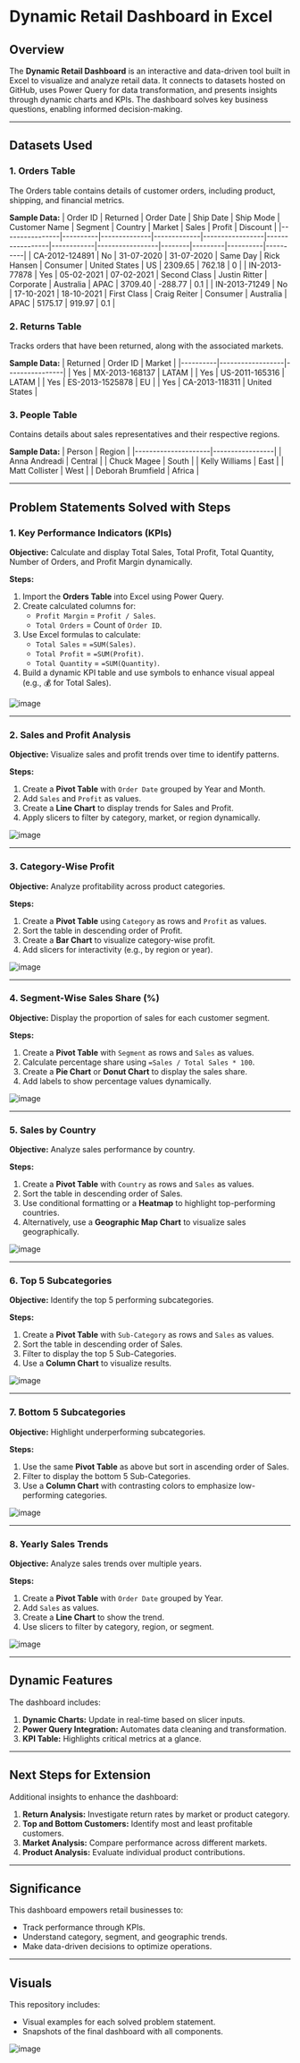 # Dynamic Retail Dashboard in Excel

## Overview
The **Dynamic Retail Dashboard** is an interactive and data-driven tool built in Excel to visualize and analyze retail data. It connects to datasets hosted on GitHub, uses Power Query for data transformation, and presents insights through dynamic charts and KPIs. The dashboard solves key business questions, enabling informed decision-making.

---

## Datasets Used

### 1. **Orders Table**
The Orders table contains details of customer orders, including product, shipping, and financial metrics.

**Sample Data:**
| Order ID       | Returned | Order Date   | Ship Date   | Ship Mode       | Customer Name   | Segment    | Country         | Market | Sales   | Profit   | Discount |
|----------------|----------|--------------|-------------|-----------------|-----------------|------------|-----------------|--------|---------|----------|----------|
| CA-2012-124891 | No       | 31-07-2020   | 31-07-2020  | Same Day        | Rick Hansen     | Consumer   | United States   | US     | 2309.65 | 762.18   | 0        |
| IN-2013-77878  | Yes      | 05-02-2021   | 07-02-2021  | Second Class    | Justin Ritter   | Corporate  | Australia       | APAC   | 3709.40 | -288.77  | 0.1      |
| IN-2013-71249  | No       | 17-10-2021   | 18-10-2021  | First Class     | Craig Reiter    | Consumer   | Australia       | APAC   | 5175.17 | 919.97   | 0.1      |

### 2. **Returns Table**
Tracks orders that have been returned, along with the associated markets.

**Sample Data:**
| Returned | Order ID         | Market         |
|----------|------------------|----------------|
| Yes      | MX-2013-168137   | LATAM          |
| Yes      | US-2011-165316   | LATAM          |
| Yes      | ES-2013-1525878  | EU             |
| Yes      | CA-2013-118311   | United States  |

### 3. **People Table**
Contains details about sales representatives and their respective regions.

**Sample Data:**
| Person              | Region          |
|---------------------|-----------------|
| Anna Andreadi       | Central         |
| Chuck Magee         | South           |
| Kelly Williams      | East            |
| Matt Collister      | West            |
| Deborah Brumfield   | Africa          |

---

## Problem Statements Solved with Steps

### 1. **Key Performance Indicators (KPIs)**
   **Objective:** Calculate and display Total Sales, Total Profit, Total Quantity, Number of Orders, and Profit Margin dynamically.

   **Steps:**
   1. Import the **Orders Table** into Excel using Power Query.
   2. Create calculated columns for:
      - `Profit Margin` = `Profit / Sales`.
      - `Total Orders` = Count of `Order ID`.
   3. Use Excel formulas to calculate:
      - `Total Sales` = `=SUM(Sales)`.
      - `Total Profit` = `=SUM(Profit)`.
      - `Total Quantity` = `=SUM(Quantity)`.
   4. Build a dynamic KPI table and use symbols to enhance visual appeal (e.g., 💰 for Total Sales).

![image](https://github.com/user-attachments/assets/89df2b83-578f-4c01-8c9b-b3ab261c1237)


---

### 2. **Sales and Profit Analysis**
   **Objective:** Visualize sales and profit trends over time to identify patterns.

   **Steps:**
   1. Create a **Pivot Table** with `Order Date` grouped by Year and Month.
   2. Add `Sales` and `Profit` as values.
   3. Create a **Line Chart** to display trends for Sales and Profit.
   4. Apply slicers to filter by category, market, or region dynamically.

![image](https://github.com/user-attachments/assets/3b05c2ca-8cd1-4771-be0b-d89a5dde0b9e)



---

### 3. **Category-Wise Profit**
   **Objective:** Analyze profitability across product categories.

   **Steps:**
   1. Create a **Pivot Table** using `Category` as rows and `Profit` as values.
   2. Sort the table in descending order of Profit.
   3. Create a **Bar Chart** to visualize category-wise profit.
   4. Add slicers for interactivity (e.g., by region or year).

![image](https://github.com/user-attachments/assets/14db0e74-26df-4abe-8fa4-c4655c27e6e1)



---

### 4. **Segment-Wise Sales Share (%)**
   **Objective:** Display the proportion of sales for each customer segment.

   **Steps:**
   1. Create a **Pivot Table** with `Segment` as rows and `Sales` as values.
   2. Calculate percentage share using `=Sales / Total Sales * 100`.
   3. Create a **Pie Chart** or **Donut Chart** to display the sales share.
   4. Add labels to show percentage values dynamically.

![image](https://github.com/user-attachments/assets/d3b4c812-931a-4a1d-98be-1ac6f91addb9)


---

### 5. **Sales by Country**
   **Objective:** Analyze sales performance by country.

   **Steps:**
   1. Create a **Pivot Table** with `Country` as rows and `Sales` as values.
   2. Sort the table in descending order of Sales.
   3. Use conditional formatting or a **Heatmap** to highlight top-performing countries.
   4. Alternatively, use a **Geographic Map Chart** to visualize sales geographically.

![image](https://github.com/user-attachments/assets/72433194-91f0-40d4-9271-e7ed6c888cee)


---

### 6. **Top 5 Subcategories**
   **Objective:** Identify the top 5 performing subcategories.

   **Steps:**
   1. Create a **Pivot Table** with `Sub-Category` as rows and `Sales` as values.
   2. Sort the table in descending order of Sales.
   3. Filter to display the top 5 Sub-Categories.
   4. Use a **Column Chart** to visualize results.

![image](https://github.com/user-attachments/assets/1f8018e8-d83a-49c7-8eb4-8b8909a82266)


---

### 7. **Bottom 5 Subcategories**
   **Objective:** Highlight underperforming subcategories.

   **Steps:**
   1. Use the same **Pivot Table** as above but sort in ascending order of Sales.
   2. Filter to display the bottom 5 Sub-Categories.
   3. Use a **Column Chart** with contrasting colors to emphasize low-performing categories.

![image](https://github.com/user-attachments/assets/a2137305-f342-43f1-9899-46cf0751ac8d)


---

### 8. **Yearly Sales Trends**
   **Objective:** Analyze sales trends over multiple years.

   **Steps:**
   1. Create a **Pivot Table** with `Order Date` grouped by Year.
   2. Add `Sales` as values.
   3. Create a **Line Chart** to show the trend.
   4. Use slicers to filter by category, region, or segment.


![image](https://github.com/user-attachments/assets/18ea9f1d-9643-40e9-8514-f16982b781cb)

---

## Dynamic Features
The dashboard includes:
1. **Dynamic Charts:** Update in real-time based on slicer inputs.
2. **Power Query Integration:** Automates data cleaning and transformation.
3. **KPI Table:** Highlights critical metrics at a glance.

---

## Next Steps for Extension
Additional insights to enhance the dashboard:
1. **Return Analysis:** Investigate return rates by market or product category.
2. **Top and Bottom Customers:** Identify most and least profitable customers.
3. **Market Analysis:** Compare performance across different markets.
4. **Product Analysis:** Evaluate individual product contributions.

---

## Significance
This dashboard empowers retail businesses to:
- Track performance through KPIs.
- Understand category, segment, and geographic trends.
- Make data-driven decisions to optimize operations.

---

## Visuals
This repository includes:
- Visual examples for each solved problem statement.
- Snapshots of the final dashboard with all components.

![image](https://github.com/user-attachments/assets/76c278f7-54bb-4628-a427-41ca3a1cd5a0)
